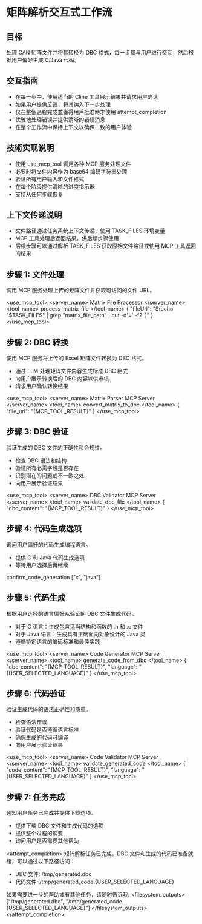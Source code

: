 # 矩阵解析交互式工作流

## 目标
处理 CAN 矩阵文件并将其转换为 DBC 格式，每一步都与用户进行交互，然后根据用户偏好生成 C/Java 代码。

## 交互指南
- 在每一步中，使用适当的 Cline 工具展示结果并请求用户确认
- 如果用户提供反馈，将其纳入下一步处理
- 仅在整個過程完成並獲得用戶批准時才使用 attempt_completion
- 优雅地处理错误并提供清晰的错误消息
- 在整个工作流中保持上下文以确保一致的用户体验

## 技術实现说明
- 使用 use_mcp_tool 调用各种 MCP 服务处理文件
- 必要时将文件内容作为 base64 编码字符串处理
- 验证所有用户输入和文件格式
- 在每个阶段提供清晰的进度指示器
- 支持从任何步骤恢复

## 上下文传递说明
- 文件路径通过任务系统上下文传递，使用 TASK_FILES 环境变量
- MCP 工具处理后返回结果，供后续步骤使用
- 后续步骤可以通过解析 TASK_FILES 获取原始文件路径或使用 MCP 工具返回的结果

## 步骤 1: 文件处理
调用 MCP 服务处理上传的矩阵文件并获取可访问的文件 URL。

<use_mcp_tool>
<server_name>
Matrix File Processor
</server_name>
<tool_name>
process_matrix_file
</tool_name>
<arguments>
{
  "fileUrl": "$(echo "$TASK_FILES" | grep "matrix_file_path" | cut -d'=' -f2-)"
}
</arguments>
</use_mcp_tool>

## 步骤 2: DBC 转换
使用 MCP 服务将上传的 Excel 矩阵文件转换为 DBC 格式。
- 通过 LLM 处理矩阵文件内容生成标准 DBC 格式
- 向用户展示转换后的 DBC 内容以供审核
- 请求用户确认转换结果

<use_mcp_tool>
<server_name>
Matrix Parser MCP Server
</server_name>
<tool_name>
convert_matrix_to_dbc
</tool_name>
<arguments>
{
  "file_url": "{MCP_TOOL_RESULT}"
}
</arguments>
</use_mcp_tool>

## 步骤 3: DBC 验证
验证生成的 DBC 文件的正确性和合规性。
- 检查 DBC 语法和结构
- 验证所有必需字段是否存在
- 识别潜在的问题或不一致之处
- 向用户展示验证结果

<use_mcp_tool>
<server_name>
DBC Validator MCP Server
</server_name>
<tool_name>
validate_dbc_file
</tool_name>
<arguments>
{
  "dbc_content": "{MCP_TOOL_RESULT}"
}
</arguments>
</use_mcp_tool>

## 步骤 4: 代码生成选项
询问用户偏好的代码生成编程语言。
- 提供 C 和 Java 代码生成选项
- 等待用户选择后再继续

<ask>
<type>
confirm_code_generation
</type>
<options>
["c", "java"]
</options>
</ask>

## 步骤 5: 代码生成
根据用户选择的语言偏好从验证的 DBC 文件生成代码。
- 对于 C 语言：生成包含适当结构和函数的 .h 和 .c 文件
- 对于 Java 语言：生成具有正确面向对象设计的 Java 类
- 遵循特定语言的编码标准和最佳实践

<use_mcp_tool>
<server_name>
Code Generator MCP Server
</server_name>
<tool_name>
generate_code_from_dbc
</tool_name>
<arguments>
{
  "dbc_content": "{MCP_TOOL_RESULT}",
  "language": "{USER_SELECTED_LANGUAGE}"
}
</arguments>
</use_mcp_tool>

## 步骤 6: 代码验证
验证生成代码的语法正确性和质量。
- 检查语法错误
- 验证代码是否遵循语言标准
- 确保生成的代码可编译
- 向用户展示验证结果

<use_mcp_tool>
<server_name>
Code Validator MCP Server
</server_name>
<tool_name>
validate_generated_code
</tool_name>
<arguments>
{
  "code_content": "{MCP_TOOL_RESULT}",
  "language": "{USER_SELECTED_LANGUAGE}"
}
</arguments>
</use_mcp_tool>

## 步骤 7: 任务完成
通知用户任务已完成并提供下载选项。
- 提供下载 DBC 文件和生成代码的选项
- 提供整个过程的摘要
- 询问用户是否需要其他帮助

<attempt_completion>
<message>
矩阵解析任务已完成。DBC 文件和生成的代码已准备就绪，可以通过以下路径访问：
- DBC 文件: /tmp/generated.dbc
- 代码文件: /tmp/generated_code.{USER_SELECTED_LANGUAGE}

如果需要进一步的帮助或有其他任务，请随时告诉我.
</message>
<filesystem_outputs>
["/tmp/generated.dbc", "/tmp/generated_code.{USER_SELECTED_LANGUAGE}"]
</filesystem_outputs>
</attempt_completion>

